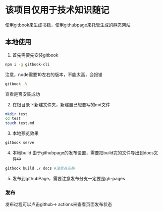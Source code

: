 # 该项目仅用于技术知识随记

使用gitbook来生成书籍，使用githubpage来托管生成的静态网站

## 本地使用

1. 首先需要先安装gitbook

```bash
npm i -g gitbook-cli
```
 
注意，node需要10左右的版本，不能太高，会报错


```bash
gitbook -V
```
查看是否安装成功


2. 在根目录下新建文件夹，新建自己想要写的md文件
```bash
mkdir test
cd test
touch test.md
```

3. 本地预览效果
```bash
gitbook serve
```

4. 本地build
由于githubpage的发布设置，需要把build完的文件导出到docs文件中
```bash
gitbook build ./ docs #注意有空格
```

5. 发布到githubPage，需要注意发布分支一定要是gh-pages


### 发布
发布过程可以点击github-> actions来查看页面发布状态
